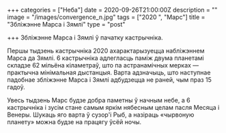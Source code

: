 +++
categories = ["Неба"]
date = 2020-09-26T21:00:00Z
description = ""
image = "/images/convergence_n.jpg"
tags = ["2020 ", "Марс"]
title = "Збліжэнне Марса і Зямлі"
type = "post"

+++
Збліжэнне Марса і Зямлі ў пачатку кастрычніка.  
  
Першы тыдзень кастрычніка 2020 ахарактарызуецца набліжэннем Марса да Зямлі. 6 кастрычніка адлегласць паміж двума планетамі складзе 62 мільёна кіламетраў, што па астранамічных мерках — практычна мінімальная дыстанцыя. Варта адзначыць, што наступнае падобнае збліжэнне Марса і Зямлі адбудзецца не раней, чым праз 15 гадоў.  
  
Увесь тыдзень Марс будзе добра паметны ў начным небе, а 6 кастрычніка і зусім стане самым яркім нябесным целам пасля Месяца і Венеры. Шукаць яго варта ў сузор'і Рыб, а назіраць «чырвоную планету» можна будзе на працягу ўсёй ночы.